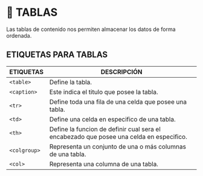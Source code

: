 # 	:date: TABLAS
Las tablas de contenido nos permiten almacenar los datos de forma ordenada.

## ETIQUETAS PARA TABLAS

<div align="center">

| ETIQUETAS |	DESCRIPCIÓN |
|---|---|
| `<table>` |	Define la tabla. |
| `<caption>` |	Este indica el titulo que posee la tabla. |
| `<tr>` | 	Define toda una fila de una celda que posee una tabla. |
| `<td>` |	Define una celda en especifico de una tabla. |
| `<th>` |	Define la funcion de definir cual sera el encabezado que posee una celda en especifico. |
| `<colgroup>` |	Representa un conjunto de una o más columnas de una tabla. |
| `<col>` |	Representa una columna de una tabla. |
</div>

<br>
<br>

